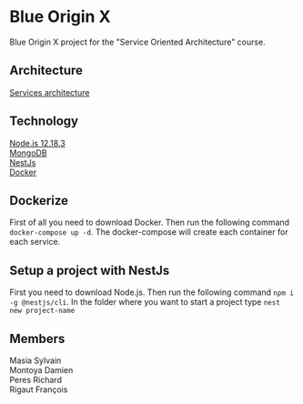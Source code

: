 # Blue Origin X

Blue Origin X project for the "Service Oriented Architecture" course.

## Architecture
[Services architecture](https://docs.google.com/drawings/d/1nPwjdThcmIOF9405_RnOB57g_V54kWaU8bnyY00sa-E/edit?usp=sharing)  

## Technology
[Node.js 12.18.3](https://nodejs.org/en/)  
[MongoDB](https://www.mongodb.com/fr)  
[NestJs](https://nestjs.com/)  
[Docker](https://www.docker.com/)  

## Dockerize

First of all you need to download Docker. Then run the following command `docker-compose up -d`. The docker-compose will create each container for each service.

## Setup a project with NestJs

First you need to download Node.js. Then run the following command `npm i -g @nestjs/cli`. In the folder where you want to start a project type `nest new project-name`

## Members

Masia Sylvain  
Montoya Damien  
Peres Richard  
Rigaut François


